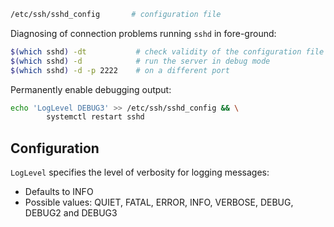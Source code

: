 
```bash
/etc/ssh/sshd_config       # configuration file
```

Diagnosing of connection problems running `sshd` in fore-ground:

```bash
$(which sshd) -dt           # check validity of the configuration file and keys
$(which sshd) -d            # run the server in debug mode
$(which sshd) -d -p 2222    # on a different port
```

Permanently enable debugging output:

```bash
echo 'LogLevel DEBUG3' >> /etc/ssh/sshd_config && \
        systemctl restart sshd
```


## Configuration

`LogLevel` specifies the level of verbosity for logging messages:

* Defaults to INFO
* Possible values: QUIET, FATAL, ERROR, INFO, VERBOSE, DEBUG, DEBUG2 and DEBUG3

